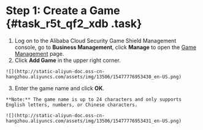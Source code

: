 # Step 1: Create a Game {#task_r5t_qf2_xdb .task}

1.  Log on to the Alibaba Cloud Security Game Shield Management console, go to **Business Management**, click **Manage** to open the [Game Management](https://partners-intl.console.aliyun.com/#/yxd/game/app) page. 
2.   Click **Add Game** in the upper right corner. 

    ![](http://static-aliyun-doc.oss-cn-hangzhou.aliyuncs.com/assets/img/13506/15477776953430_en-US.png)

3.   Enter the game name and click **OK**. 

    **Note:** The game name is up to 24 characters and only supports English letters, numbers, or Chinese characters.

    ![](http://static-aliyun-doc.oss-cn-hangzhou.aliyuncs.com/assets/img/13506/15477776953431_en-US.png)


